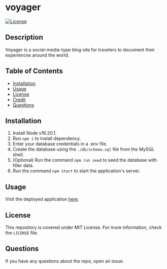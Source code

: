 # voyager
[![License](https://img.shields.io/badge/License-MIT-yellow.svg)](https://opensource.org/licenses/MIT)

## Description
Voyager is a social-media-type blog site for travelers to document their experiences around the world.

## Table of Contents
- [Installation](#installation)
- [Usage](#usage)
- [License](#license)
- [Credit](#credit)
- [Questions](#questions)

## Installation
1. Install Node v16.20.1.
2. Run `npm i` to install dependency.
3. Enter your database credentials in a .env file. 
4. Create the database using the `./db/schema.sql` file from the MySQL shell.
5. (Optional) Run the command `npm run seed` to seed the database with filler data.
6. Run the command `npm start` to start the application's server.

## Usage
Visit the deployed application [here](https://voyager-blog-c146da73412a.herokuapp.com/).

## License
This repository is covered under MIT License. For more information, check the `LICENSE` file.

## Questions
If you have any questions about the repo, open an issue.